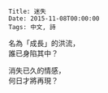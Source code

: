     Title: 迷失
    Date: 2015-11-08T00:00:00
    Tags: 中文, 詩
名為「成長」的洪流，<br>
誰已身陷其中？

消失已久的情感，<br>
何日才將再現？
